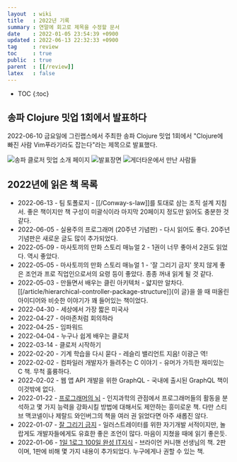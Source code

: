```yaml
---
layout  : wiki
title   : 2022년 기록
summary : 연말에 회고로 제목을 수정할 문서
date    : 2022-01-05 23:54:39 +0900
updated : 2022-06-13 22:32:33 +0900
tag     : review
toc     : true
public  : true
parent  : [[/review]]
latex   : false
---
```

* TOC
{:toc}

## 송파 Clojure 밋업 1회에서 발표하다

2022-06-10 금요일에 그린랩스에서 주최한 송파 Clojure 밋업 1회에서 "Clojure에 빠진 사람 Vim푸라기라도 잡는다"라는 제목으로 발표했다.

![송파 클로저 밋업 소개 페이지]( ./festa-songpa-clojure-1.jpg )
![발표장면]( ./songpa-slide.png )
![게더타운에서 만난 사람들]( ./songpa-gather.png )

## 2022년에 읽은 책 목록

- 2022-06-13 - 팀 토폴로지 - [[/Conway-s-law]]를 토대로 삼는 조직 설계 지침서. 좋은 책이지만 책 구성이 미괄식이라 마지막 20페이지 정도만 읽어도 충분한 것 같다.
- 2022-06-05 - 실용주의 프로그래머 (20주년 기념판) - 다시 읽어도 좋다. 20주년 기념판은 새로운 글도 많이 추가되었다.
- 2022-05-09 - 마사토끼의 만화 스토리 매뉴얼 2 - 1권이 너무 좋아서 2권도 읽었다. 역시 좋았다.
- 2022-05-05 - 마사토끼의 만화 스토리 매뉴얼 1 - '잘 그리기 금지' 못지 않게 좋은 조언과 프로 직업인으로서의 요령 등이 좋았다. 종종 꺼내 읽게 될 것 같다.
- 2022-05-03 - 만들면서 배우는 클린 아키텍처 - 얇지만 알차다. [[/article/hierarchical-controller-package-structure]]{이 글}을 쓸 때 떠올린 아이디어와 비슷한 이야기가 꽤 들어있는 책이었다.
- 2022-04-30 - 세상에서 가장 짧은 미국사
- 2022-04-27 - 아마존처럼 회의하라
- 2022-04-25 - 임파워드
- 2022-04-04 - 누구나 쉽게 배우는 클로저
- 2022-03-14 - 클로저 시작하기
- 2022-02-20 - 기계 학습을 다시 묻다 - 레슬리 밸리언트 지음! 이광근 역!
- 2022-02-02 - 컴파일러 개발자가 들려주는 C 이야기 - 유머가 가득한 재미있는 C 책. 무척 훌륭하다.
- 2022-02-02 - 웹 앱 API 개발을 위한 GraphQL - 국내에 출시된 GraphQL 책이 이것밖에 없다.
- 2022-01-22 - [프로그래머의 뇌]( https://careerly.co.kr/comments/49015?utm_campaign=self-share ) - 인지과학의 관점에서 프로그래머들의 활동을 분석하고 몇 가지 능력을 강화시킬 방법에 대해서도 제안하는 흥미로운 책. 다만 스티브 맥코넬이나 제랄드 와인버그의 책을 여러 권 읽었다면 아주 새롭진 않다.
- 2022-01-07 - [잘 그리기 금지]( https://careerly.co.kr/profiles/403482 ) - 일러스트레이터를 위한 자기개발 서적이지만, 놀랍게도 개발자들에게도 유효한 좋은 조언이 많다. 마음이 지쳤을 때에 읽기 좋은듯.
- 2022-01-06 - [1일 1로그 100일 완성 IT지식]( https://careerly.co.kr/comments/47361?utm_campaign=self-share ) - 브라이언 커니핸 선생님의 책. 2판이며, 1판에 비해 몇 가지 내용이 추가되었다. 누구에게나 권할 수 있는 책.

